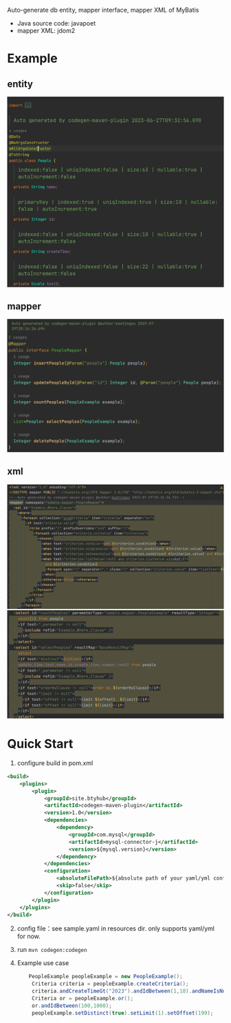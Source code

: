 Auto-generate db entity, mapper interface, mapper XML of MyBatis

- Java source code: javapoet
- mapper XML: jdom2 

# Example
## entity
![](doc/image/entity.png)
## mapper
![](doc/image/mapper.jpg)
## xml
![](doc/image/xml.jpg)
![](doc/image/xml2.jpg)



# Quick Start
1. configure build in pom.xml
```xml
<build>
    <plugins>
        <plugin>
            <groupId>site.btyhub</groupId>
            <artifactId>codegen-maven-plugin</artifactId>
            <version>1.0</version>
            <dependencies>
                <dependency>
                    <groupId>com.mysql</groupId>
                    <artifactId>mysql-connector-j</artifactId>
                    <version>${mysql.version}</version>
                </dependency>
            </dependencies>
            <configuration>
                <absoluteFilePath>${absolute path of your yaml/yml config file}</absoluteFilePath>
                <skip>false</skip>
            </configuration>
        </plugin>
    </plugins>
</build>
```

2. config file：see sample.yaml in resources dir. only supports yaml/yml for now.

3.  run `mvn codegen:codegen`
4. Example use case
```java
       PeopleExample peopleExample = new PeopleExample();
        Criteria criteria = peopleExample.createCriteria();
        criteria.andCreateTimeGt("2023").andIdBetween(1,10).andNameIsNull();
        Criteria or = peopleExample.or();
        or.andIdBetween(100,1000);
        peopleExample.setDistinct(true).setLimit(1).setOffset(199);

```
